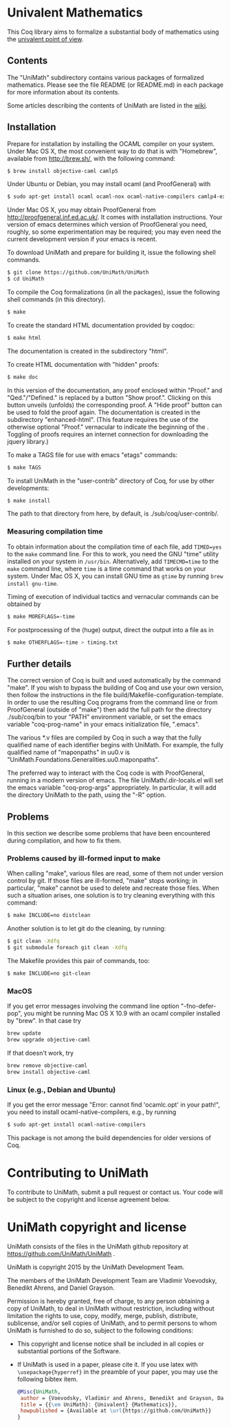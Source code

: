 Univalent Mathematics
=====================

This Coq library aims to formalize a substantial body of mathematics using the
[univalent point of view](https://en.wikipedia.org/wiki/Univalent_foundations).

## Contents

The "UniMath" subdirectory contains various packages of formalized
mathematics. Please see the file README (or README.md) in each package for more
information about its contents.

Some articles describing the contents of UniMath are listed in the 
[wiki](https://github.com/UniMath/UniMath/wiki/Documentation:-Articles-describing-UniMath).

## Installation

Prepare for installation by installing the OCAML compiler on your system.
Under Mac OS X, the most convenient way to do that is with "Homebrew",
available from http://brew.sh/, with the following command:

```bash
$ brew install objective-caml camlp5
```

Under Ubuntu or Debian, you may install ocaml (and ProofGeneral) with

```bash
$ sudo apt-get install ocaml ocaml-nox ocaml-native-compilers camlp4-extra proofgeneral proofgeneral-doc
```

Under Mac OS X, you may obtain ProofGeneral from http://proofgeneral.inf.ed.ac.uk/.
It comes with installation instructions.  Your version of emacs determines
which version of ProofGeneral you need, roughly, so some experimentation may be
required; you may even need the current development version if your emacs is
recent.

To download UniMath and prepare for building it, issue the following
shell commands.

```bash
$ git clone https://github.com/UniMath/UniMath
$ cd UniMath
```

To compile the Coq formalizations (in all the packages), issue the following
shell commands (in this directory).

```bash
$ make
```

To create the standard HTML documentation provided by coqdoc:
```bash
$ make html
```
The documentation is created in the subdirectory "html".

To create HTML documentation with "hidden" proofs:
```bash
$ make doc
```
In this version of the documentation, any proof enclosed within "Proof." and "Qed."/"Defined." is replaced by a button "Show proof.".
Clicking on this button unveils (unfolds) the corresponding proof. A "Hide proof" button can be used to fold the proof again.
The documentation is created in the subdirectory "enhanced-html".
(This feature requires the use of the otherwise optional "Proof." vernacular to indicate the beginning of the . 
Toggling of proofs requires an internet connection for downloading the jquery library.)

To make a TAGS file for use with emacs "etags" commands:
```bash
$ make TAGS
```

To install UniMath in the "user-contrib" directory of Coq, for use by other developments:
```bash
$ make install
```
The path to that directory from here, by default, is ./sub/coq/user-contrib/.

### Measuring compilation time

To obtain information about the compilation time of each file, add
```TIMED=yes``` to the ```make``` command line.  For this to work, you need the
GNU "time" utility installed on your system in ```/usr/bin```.  Alternatively,
add ```TIMECMD=time``` to the ```make``` command line, where ```time``` is a
time command that works on your system.  Under Mac OS X, you can install GNU
time as ```gtime``` by running ```brew install gnu-time```.

Timing of execution of individual tactics and vernacular commands can be obtained by
```bash
$ make MOREFLAGS=-time
```
For postprocessing of the (huge) output, direct the output into a file as in
```bash
$ make OTHERFLAGS=-time > timing.txt
```

## Further details

The correct version of Coq is built and used automatically by the command
"make".  If you wish to bypass the building of Coq and use your own version,
then follow the instructions in the file build/Makefile-configuration-template.
In order to use the resulting Coq programs from the command line or from
ProofGeneral (outside of "make") then add the full path for the directory
./sub/coq/bin to your "PATH" environment variable, or set the emacs variable
"coq-prog-name" in your emacs initialization file, ".emacs".

The various *.v files are compiled by Coq in such a way that the fully
qualified name of each identifier begins with UniMath.  For example, the fully
qualified name of "maponpaths" in uu0.v is
"UniMath.Foundations.Generalities.uu0.maponpaths".

The preferred way to interact with the Coq code is with ProofGeneral, running
in a modern version of emacs.  The file UniMath/.dir-locals.el will set the
emacs variable "coq-prog-args" appropriately.  In particular, it will add the
directory UniMath to the path, using the "-R" option.

## Problems

In this section we describe some problems that have been encountered during compilation, and how to fix them.

### Problems caused by ill-formed input to make

When calling "make", various files are read, some of them not under version control by git. 
If those files are ill-formed, "make" stops working; in particular, "make" cannot be used to delete and recreate those files.
When such a situation arises, one solution is to try cleaning everything with this command:
```bash
$ make INCLUDE=no distclean
```
Another solution is to let git do the cleaning, by running:
```bash
$ git clean -Xdfq
$ git submodule foreach git clean -Xdfq
```
The Makefile provides this pair of commands, too:
```bash
$ make INCLUDE=no git-clean
```

### MacOS

If you get error messages involving the command line option "-fno-defer-pop", you
might be running Mac OS X 10.9 with an ocaml compiler installed by "brew".  In
that case try

```bash
brew update
brew upgrade objective-caml
```

If that doesn't work, try

```bash
brew remove objective-caml
brew install objective-caml
```

### Linux (e.g., Debian and Ubuntu)

If you get the error message "Error: cannot find 'ocamlc.opt' in your path!", you need to install ocaml-native-compilers, e.g., by running
```bash
$ sudo apt-get install ocaml-native-compilers
```
This package is not among the build dependencies for older versions of Coq.

Contributing to UniMath
=======================

To contribute to UniMath, submit a pull request or contact us.  Your code will
be subject to the copyright and license agreement below.

UniMath copyright and license
=============================

UniMath consists of the files in the UniMath github repository at
https://github.com/UniMath/UniMath .

UniMath is copyright 2015 by the UniMath Development Team.

The members of the UniMath Development Team are Vladimir Voevodsky, Benedikt
Ahrens, and Daniel Grayson.

Permission is hereby granted, free of charge, to any person obtaining a copy of
UniMath, to deal in UniMath without restriction, including without limitation
the rights to use, copy, modify, merge, publish, distribute, sublicense, and/or
sell copies of UniMath, and to permit persons to whom UniMath is furnished to
do so, subject to the following conditions:

* This copyright and license notice shall be included in all copies or
  substantial portions of the Software.

* If UniMath is used in a paper, please cite it.  If you use latex with
  ```\usepackage{hyperref}``` in the preamble of your paper, you may use the
  following bibtex item.
  ```bibtex
  @Misc{UniMath,
   author = {Voevodsky, Vladimir and Ahrens, Benedikt and Grayson, Daniel and others},
   title = {{\em UniMath}: {Univalent} {Mathematics}},
   howpublished = {Available at \url{https://github.com/UniMath}}
  }
  ```
